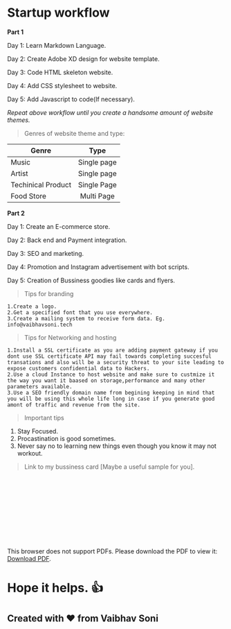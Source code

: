 
<h1>Startup workflow</h1>

__Part 1__

   
<p>Day 1: Learn Markdown Language.</p>
<p>Day 2: Create Adobe XD design for website template.</p>
<p>Day 3: Code HTML skeleton website.</p>
<p>Day 4: Add CSS stylesheet to website.</p>
<p>Day 5: Add Javascript to code(If necessary).</p>

_Repeat above workflow until you create a handsome amount of website themes._

>Genres of website theme and type:


|Genre | Type |
| ------------- |:-------------:|
|Music |Single page |
|Artist | Single page |
|Techinical Product | Single Page |
|Food Store | Multi Page |

__Part 2__
<p>Day 1: Create an E-commerce store. </p>
<p>Day 2: Back end and Payment integration.</p>
<p>Day 3: SEO and marketing.</p>
<p>Day 4: Promotion and Instagram advertisement with bot scripts.</p>
<p>Day 5: Creation of Bussiness goodies like cards and flyers.</p>

>Tips for branding
```
1.Create a logo.
2.Get a specified font that you use everywhere.
3.Create a mailing system to receive form data. Eg. info@vaibhavsoni.tech 
```

>Tips for Networking and hosting
```
1.Install a SSL certificate as you are adding payment gateway if you dont use SSL certificate API may fail towards completing succesful transations and also will be a security threat to your site leading to expose customers confidential data to Hackers.
2.Use a cloud Instance to host website and make sure to custmize it the way you want it baased on storage,performance and many other parameters available.
3.Use a SEO friendly domain name from begining keeping in mind that you will be using this whole life long in case if you generate good amont of traffic and revenue from the site. 
```
> Important tips
1. Stay Focused.
2. Procastination is good sometimes.
3. Never say no to learning new things even though you know it may not workout.

> Link to my bussiness card [Maybe a useful sample for you].
<object data="https://github.com/white-hat-vaibhs/Programming-track/blob/master/Business%20card.pdf" type="application/pdf" width="700px" height="700px">
    <embed src="https://github.com/white-hat-vaibhs/Programming-track/blob/master/Business%20card.pdf">
        <p>This browser does not support PDFs. Please download the PDF to view it: <a href="https://github.com/white-hat-vaibhs/Programming-track/blob/master/Business%20card.pdf">Download PDF</a>.</p>
    </embed>
</object>


# Hope it helps.  :+1:
## Created with :heart: from Vaibhav Soni